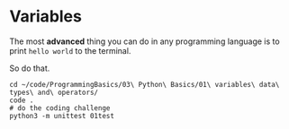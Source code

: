 # Variables

The most **advanced** thing you can do in any programming language is to print `hello world` to the terminal.

So do that.

```
cd ~/code/ProgrammingBasics/03\ Python\ Basics/01\ variables\ data\ types\ and\ operators/
code .
# do the coding challenge
python3 -m unittest 01test
```
